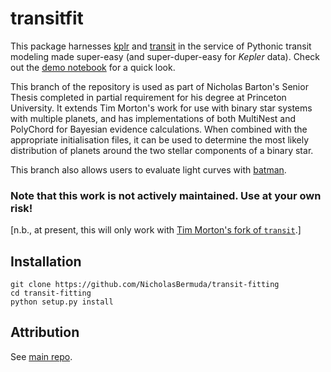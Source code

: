 # transitfit

This package harnesses [kplr](https://github.com/dfm/kplr) and [transit](https://github.com/dfm/transit) in the service of Pythonic transit modeling made super-easy (and super-duper-easy for *Kepler* data).  Check out the [demo notebook](https://github.com/timothydmorton/transit-fitting/blob/master/notebooks/demo.ipynb) for a quick look.  

This branch of the repository is used as part of Nicholas Barton's Senior Thesis completed in partial requirement for his degree at Princeton University. It extends Tim Morton's work for use with binary star systems with multiple planets, and has implementations of both MultiNest and PolyChord for Bayesian evidence calculations. When combined with the appropriate initialisation files, it can be used to determine the most likely distribution of planets around the two stellar components of a binary star.

This branch also allows users to evaluate light curves with [batman](https://github.com/lkreidberg/batman).

### Note that this work is not actively maintained. Use at your own risk!

[n.b., at present, this will only work with [Tim Morton's fork of `transit`](https://github.com/timothydmorton/transit).]

Installation
----------

    git clone https://github.com/NicholasBermuda/transit-fitting
    cd transit-fitting
    python setup.py install

Attribution
----------

See [main repo](https://github.com/timothydmorton/transit).

